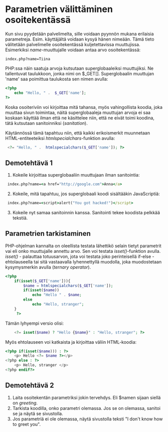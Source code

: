 # Parametrien välittäminen osoitekentässä

Kun sivu pyydetään palvelimelta, sille voidaan pyynnön mukana erilaisia parametreja. Esim. käyttäjältä voidaan kysyä hänen nimeään. Tämä tieto välitetään palvelimelle osoitekentässä kuljetettavissa muuttujissa. Esimerkiksi *name*-muuttujalle voidaan antaa arvo osoitekentässä:

```browser
index.php?name=Tiina
```

PHP:ssa näin saatuja arvoja kutsutaan superglobaaleiksi muuttujiksi. Ne tallentuvat taulukkoon, jonka nimi on $_GET[]. Superglobaalin muuttujan 'name' saa poimittua taulukosta sen nimen avulla:

```php
<?php  
    echo "Hello, " .  $_GET['name'];
?>
```

Koska osoiteriviin voi kirjoittaa mitä tahansa, myös vahingollista koodia, joka muuttaa sivun toimintaa, näitä superglobaaleja muuttujan arvoja ei saa koskaan käyttää ilman että ne käsittelee niin, että ne eivät toimi koodina, tätä kutsutaan sanitoinniksi (*sanitation*).

Käytännössä tämä tapahtuu niin, että kaikki erikoismerkit muunnetaan HTML-entiteeteiksi *htmlspecialchars*-funktion avulla:

```php
 <?= "Hello, " .  htmlspecialchars($_GET['name']); ?>
 ```

## Demotehtävä 1

1. Kokeile kirjoittaa superglobaaliin muuttujaan ilman sanitointia:

```cmd
 index.php?name=<a href="http://google.com">Anna</a>
```

2. Kokeile, mitä tapahtuu, jos superglobaali koodi sisältääkin JavaScriptiä:

```cmd
 index.php?name=<script>alert("You got hacked!")</script>
```

3. Kokeile nyt samaa sanitoinnin kanssa. Sanitointi tekee koodista pelkkää tekstiä.

## Parametrien tarkistaminen

PHP-ohjelman kannalta on oleellista testata lähettikö selain tietyt parametrit vai eli onko muuttujalle annettu arvo. Sen voi testata *isset()*-funktion avulla. *isset()* - palauttaa totuusarvon, jota voi testata joko perinteisellä if-else - ehtolauseella tai sitä vastaavalla lyhennettyllä muodolla, joka muodostetaan kysymysmerkin avulla (*ternary operator*).

```php
<?php
    if(isset($_GET['name'])){
        $name = htmlspecialchars($_GET['name']);
        if(isset($name))
            echo "Hello " . $name;
        else 
            echo "Hello, stranger";
    }
     ?>
```

Tämän lyhyempi versio olisi:

```php
    <?= isset($name) ? "Hello {$name}" : "Hello, stranger"; ?>
```

Myös ehtolauseen voi katkaista ja kirjoittaa väliin HTML-koodia:

```php
<?php if(isset($name))) : ?>
    <p> Hello <?= $name ?></p>
<?php else : ?>
    <p> Hello, stranger </p>
<?php endif?>
```

## Demotehtävä 2

1. Laita osoitekentän parametriksi jokin tervehdys. Eli $namen sijaan siellä on *greeting*.
2. Tarkista koodilla, onko parametri olemassa. Jos se on olemassa, sanitoi se ja näytä se sivustolla.
3. Jos parametriä ei ole olemassa, näytä sivustolla teksti "I don't know how to greet you".